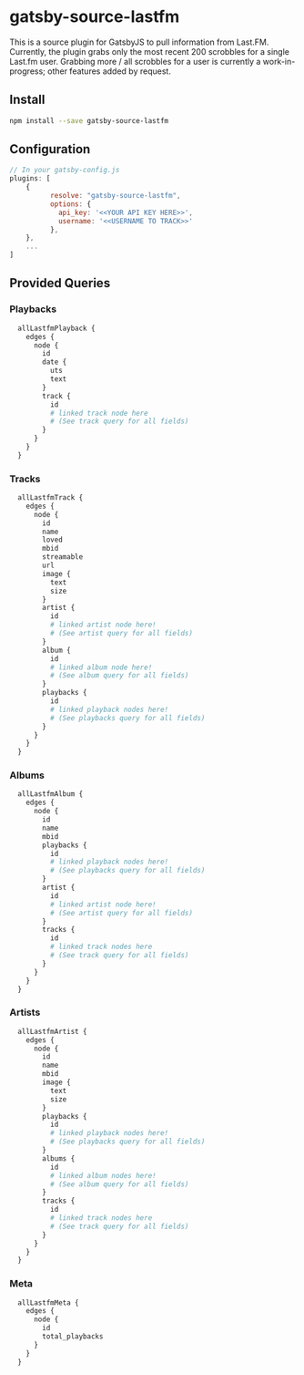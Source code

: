 # gatsby-source-lastfm

This is a source plugin for GatsbyJS to pull information from Last.FM.  Currently, the plugin grabs only the most recent 200 scrobbles for a single Last.fm user. Grabbing more / all scrobbles for a user is currently a work-in-progress; other features added by request.


## Install

```bash
npm install --save gatsby-source-lastfm
```


## Configuration
```javascript
// In your gatsby-config.js
plugins: [
	{
	      resolve: "gatsby-source-lastfm",
	      options: {
	        api_key: '<<YOUR API KEY HERE>>',
	        username: '<<USERNAME TO TRACK>>'
	      },
	},
	...
]
```

## Provided Queries

### Playbacks
```graphql
  allLastfmPlayback {
    edges {
      node {
        id
  		date {
  		  uts
  		  text
  		}
        track {
          id
          # linked track node here
          # (See track query for all fields)
        }
      }
    }
  }
```
### Tracks
```graphql
  allLastfmTrack {
    edges {
      node {
        id
        name
        loved
        mbid
        streamable
        url
        image {
          text
          size
        }
        artist {
          id
          # linked artist node here!
          # (See artist query for all fields)
        }
        album {
          id
          # linked album node here!
          # (See album query for all fields)
        }
        playbacks {
          id
          # linked playback nodes here!
          # (See playbacks query for all fields)
        }
      }
    }
  }
```

### Albums
```graphql
  allLastfmAlbum {
    edges {
      node {
        id
        name
        mbid
        playbacks {
          id
          # linked playback nodes here!
          # (See playbacks query for all fields)
        }
        artist {
          id
          # linked artist node here!
          # (See artist query for all fields)
        }
        tracks {
          id
          # linked track nodes here
          # (See track query for all fields)
        }
      }
    }
  }
```

### Artists
```graphql
  allLastfmArtist {
    edges {
      node {
        id
        name
        mbid
        image {
          text
          size
        }
        playbacks {
          id
          # linked playback nodes here!
          # (See playbacks query for all fields)
        }
        albums {
          id
          # linked album nodes here!
          # (See album query for all fields)
        }
        tracks {
          id
          # linked track nodes here
          # (See track query for all fields)
        }
      }
    }
  }
```

### Meta
```graphql
  allLastfmMeta {
    edges {
      node {
        id
        total_playbacks
      }
    }
  }
```